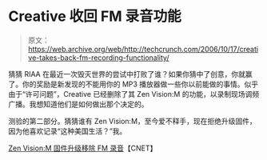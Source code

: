 # Creative 收回 FM 录音功能

> 原文：<https://web.archive.org/web/http://techcrunch.com/2006/10/17/creative-takes-back-fm-recording-functionality/>

猜猜 RIAA 在最近一次毁灭世界的尝试中打败了谁？如果你猜中了创意，你就赢了。你的奖励是新发现的不能用你的 MP3 播放器做一些你以前能做的事情。似乎由于“许可问题”，Creative 已经删除了其 Zen Vision:M 的功能，以录制现场调频广播。我想知道他们是如何做出那个决定的。

测验的第二部分。猜猜谁有 Zen Vision:M，至今爱不释手，现在拒绝升级固件，因为他喜欢记录“这种美国生活？”我。

[Zen Vision:M 固件升级移除 FM 录音](https://web.archive.org/web/20160305123030/http://reviews.cnet.com/4531-10921_7-6651889.html)【CNET】